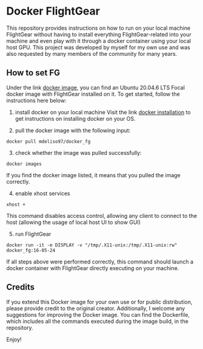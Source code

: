 # Docker FlightGear
This repository provides instructions on how to run on your local machine FlightGear without having to install everything FlightGear-related into your machine and even play with it through a docker container using your local host GPU. This project was developed by myself for my own use and was also requested by many members of the community for many years.

## How to set FG
Under the link [docker image](https://hub.docker.com/repository/docker/mdeliso97/docker_fg), you can find an Ubuntu 20.04.6 LTS Focal docker image with FlightGear installed on it. To get started, follow the instructions here below:

1. install docker on your local machine
Visit the link [docker installation](https://docs.docker.com/engine/install/#get-started) to get instructions on installing docker on your OS.
  
2. pull the docker image with the following input:

`docker pull mdeliso97/docker_fg`

3. check whether the image was pulled successfully:

`docker images`

If you find the docker image listed, it means that you pulled the image correctly.

4. enable xhost services

`xhost +`

This command disables access control, allowing any client to connect to the host (allowing the usage of local host UI to show GUI)

5. run FlightGear

`docker run -it -e DISPLAY -v "/tmp/.X11-unix:/tmp/.X11-unix:rw" docker_fg:16-05-24`

If all steps above were performed correctly, this command should launch a docker container with FlightGear directly executing on your machine.

## Credits
If you extend this Docker image for your own use or for public distribution, please provide credit to the original creator. Additionally, I welcome any suggestions for improving the Docker image. You can find the Dockerfile, which includes all the commands executed during the image build, in the repository.

Enjoy!
